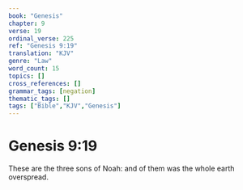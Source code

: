 ```yaml
---
book: "Genesis"
chapter: 9
verse: 19
ordinal_verse: 225
ref: "Genesis 9:19"
translation: "KJV"
genre: "Law"
word_count: 15
topics: []
cross_references: []
grammar_tags: [negation]
thematic_tags: []
tags: ["Bible","KJV","Genesis"]
---
```


# Genesis 9:19

These are the three sons of Noah: and of them was the whole earth overspread.
